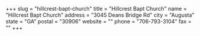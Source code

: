 +++
slug = "hillcrest-bapt-church"
title = "Hillcrest Bapt Church"
name = "Hillcrest Bapt Church"
address = "3045 Deans Bridge Rd"
city = "Augusta"
state = "GA"
postal = "30906"
website = ""
phone = "706-793-3104"
fax = ""
+++
